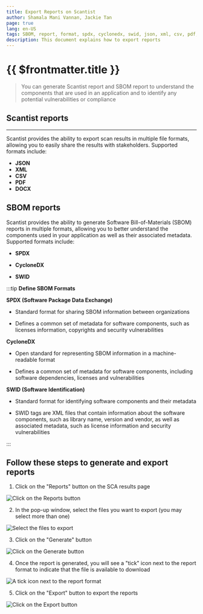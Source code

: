 ```yaml
---
title: Export Reports on Scantist
author: Shamala Mani Vannan, Jackie Tan
page: true
lang: en-US
tags: SBOM, report, format, spdx, cyclonedx, swid, json, xml, csv, pdf, docx
description: This document explains how to export reports
---
```


<ClientOnly>

# {{ $frontmatter.title }}

>You can generate Scantist report and SBOM report to understand the components that are used in an application and to identify any potential vulnerabilities or compliance

## Scantist reports

<hr class="thick" />

Scantist provides the ability to export scan results in multiple file formats, allowing you to easily share the results with stakeholders. Supported formats include: 

- **JSON**
- **XML**
- **CSV**
- **PDF**
- **DOCX**

## SBOM reports

Scantist provides the ability to generate Software Bill-of-Materials (SBOM) reports in multiple formats, allowing you to better understand the components used in your application as well as their associated metadata. Supported formats include: 

- **SPDX**

- **CycloneDX**

- **SWID**

:::tip **Define SBOM Formats**

**SPDX (Software Package Data Exchange)**

- Standard format for sharing SBOM information between organizations

- Defines a common set of metadata for software components, such as licenses information, copyrights and security vulnerabilities 

**CycloneDX**

- Open standard for representing SBOM information in a machine-readable format

- Defines a common set of metadata for software components, including software dependencies, licenses and vulnerabilities

**SWID (Software Identification)**

- Standard format for identifying software components and their metadata

- SWID tags are XML files that contain information about the software components, such as library name, version and vendor, as well as associated metadata, such as license information and security vulnerabilities

:::

## Follow these steps to generate and export reports

1. Click on the "Reports" button on the SCA results page

![Click on the Reports button](/images/Application-Security-Testing-Solution/SCA/Export-Reports-on-Scantist-1.png)

2. In the pop-up window, select the files you want to export (you may select more than one)

![Select the files to export](/images/Application-Security-Testing-Solution/SCA/Export-Reports-on-Scantist-2.png)

3. Click on the "Generate" button

![Click on the Generate button](/images/Application-Security-Testing-Solution/SCA/Export-Reports-on-Scantist-3.png)

4. Once the report is generated, you will see a "tick" icon next to the report format to indicate that the file is available to download

![A tick icon next to the report format](/images/Application-Security-Testing-Solution/SCA/Export-Reports-on-Scantist-4.png)

5. Click on the "Export" button to export the reports

![Click on the Export button](/images/Application-Security-Testing-Solution/SCA/Export-Reports-on-Scantist-5.png)

</ClientOnly>